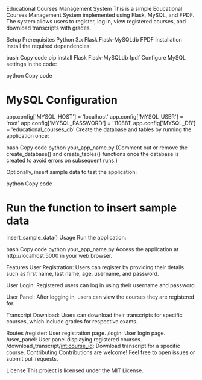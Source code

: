 Educational Courses Management System
This is a simple Educational Courses Management System implemented using Flask, MySQL, and FPDF. The system allows users to register, log in, view registered courses, and download transcripts with grades.

Setup
Prerequisites
Python 3.x
Flask
Flask-MySQLdb
FPDF
Installation
Install the required dependencies:

bash
Copy code
pip install Flask Flask-MySQLdb fpdf
Configure MySQL settings in the code:

python
Copy code
# MySQL Configuration
app.config['MYSQL_HOST'] = 'localhost'
app.config['MYSQL_USER'] = 'root'
app.config['MYSQL_PASSWORD'] = '110881'
app.config['MYSQL_DB'] = 'educational_courses_db'
Create the database and tables by running the application once:

bash
Copy code
python your_app_name.py
(Comment out or remove the create_database() and create_tables() functions once the database is created to avoid errors on subsequent runs.)

Optionally, insert sample data to test the application:

python
Copy code
# Run the function to insert sample data
insert_sample_data()
Usage
Run the application:

bash
Copy code
python your_app_name.py
Access the application at http://localhost:5000 in your web browser.

Features
User Registration: Users can register by providing their details such as first name, last name, age, username, and password.

User Login: Registered users can log in using their username and password.

User Panel: After logging in, users can view the courses they are registered for.

Transcript Download: Users can download their transcripts for specific courses, which include grades for respective exams.

Routes
/register: User registration page.
/login: User login page.
/user_panel: User panel displaying registered courses.
/download_transcript/<int:course_id>: Download transcript for a specific course.
Contributing
Contributions are welcome! Feel free to open issues or submit pull requests.

License
This project is licensed under the MIT License.
